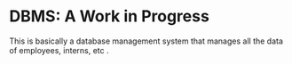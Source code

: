 # DBMS: A Work in Progress
This is basically a database management system that manages all the data of employees, interns, etc .

